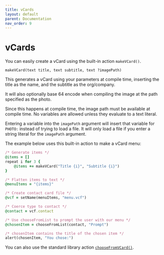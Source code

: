 ```yaml
---
title: vCards
layout: default
parent: Documentation
nav_order: 9
---
```


# vCards

You can easily create a vCard using the built-in action `makeVCard()`.

```
makeVCard(text title, text subtitle, text ?imagePath)
```

This generates a vCard using your parameters at compile time, inserting the title as the name, and the subtitle as the org/company.

It will also optionally base 64 encode when compiling the image at the path specified as the photo.

Since this happens at compile time, the image path must be available at compile time. No variables are allowed unless they evaluate to a text literal.

Entering a variable into the `imagePath` argument will insert that variable for `PHOTO:` instead of trying to load a file. It will only load a file if you enter a string literal for the `imagePath` argument.

The example below uses this built-in action to make a vCard menu:

```ruby
/* Generate items */
@items = []
repeat i for 3 {
    @items += makeVCard("Title {i}", "Subtitle {i}")
}

/* Flatten items to text */
@menuItems = "{items}"

/* Create contact card file */
@vcf = setName(menuItems, "menu.vcf")

/* Coerce type to contact */
@contact = vcf.contact

/* Use chooseFromList to prompt the user with our menu */
@chosenItem = chooseFromList(contact, "Prompt")

/* chosenItem contains the title of the chosen item */
alert(chosenItem, "You chose:")
```

You can also use the standard library action [`chooseFromVCard()`](https://cherrilang.org/language/standard/stdlib.html#choose-from-vcard).
